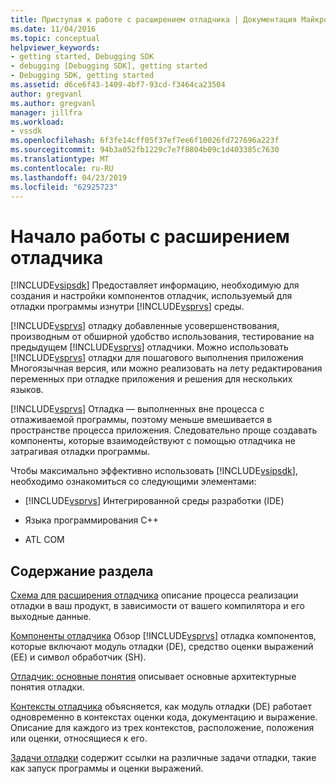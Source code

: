 ```yaml
---
title: Приступая к работе с расширением отладчика | Документация Майкрософт
ms.date: 11/04/2016
ms.topic: conceptual
helpviewer_keywords:
- getting started, Debugging SDK
- debugging [Debugging SDK], getting started
- Debugging SDK, getting started
ms.assetid: d6ce6f43-1409-4bf7-93cd-f3464ca23504
author: gregvanl
ms.author: gregvanl
manager: jillfra
ms.workload:
- vssdk
ms.openlocfilehash: 6f3fe14cff05f37ef7ee6f10026fd727696a223f
ms.sourcegitcommit: 94b3a052fb1229c7e7f8804b09c1d403385c7630
ms.translationtype: MT
ms.contentlocale: ru-RU
ms.lasthandoff: 04/23/2019
ms.locfileid: "62925723"
---
```

# <a name="get-started-with-debugger-extensibility"></a>Начало работы с расширением отладчика
[!INCLUDE[vsipsdk](../../extensibility/includes/vsipsdk_md.md)] Предоставляет информацию, необходимую для создания и настройки компонентов отладчик, используемый для отладки программы изнутри [!INCLUDE[vsprvs](../../code-quality/includes/vsprvs_md.md)] среды.

 [!INCLUDE[vsprvs](../../code-quality/includes/vsprvs_md.md)] отладку добавленные усовершенствования, производным от обширной удобство использования, тестирование на предыдущем [!INCLUDE[vsprvs](../../code-quality/includes/vsprvs_md.md)] отладчики. Можно использовать [!INCLUDE[vsprvs](../../code-quality/includes/vsprvs_md.md)] отладки для пошагового выполнения приложения Многоязычная версия, или можно реализовать на лету редактирования переменных при отладке приложения и решения для нескольких языков.

 [!INCLUDE[vsprvs](../../code-quality/includes/vsprvs_md.md)] Отладка — выполненных вне процесса с отлаживаемой программы, поэтому меньше вмешивается в пространстве процесса приложения. Следовательно проще создавать компоненты, которые взаимодействуют с помощью отладчика не затрагивая отладки программы.

 Чтобы максимально эффективно использовать [!INCLUDE[vsipsdk](../../extensibility/includes/vsipsdk_md.md)], необходимо ознакомиться со следующими элементами:

- [!INCLUDE[vsprvs](../../code-quality/includes/vsprvs_md.md)] Интегрированной среды разработки (IDE)

- Языка программирования C++

- ATL COM

## <a name="in-this-section"></a>Содержание раздела
 [Схема для расширения отладчика](../../extensibility/debugger/roadmap-for-extending-the-debugger.md) описание процесса реализации отладки в ваш продукт, в зависимости от вашего компилятора и его выходные данные.

 [Компоненты отладчика](../../extensibility/debugger/debugger-components.md) Обзор [!INCLUDE[vsprvs](../../code-quality/includes/vsprvs_md.md)] отладка компонентов, которые включают модуль отладки (DE), средство оценки выражений (EE) и символ обработчик (SH).

 [Отладчик: основные понятия](../../extensibility/debugger/debugger-concepts.md) описывает основные архитектурные понятия отладки.

 [Контексты отладчика](../../extensibility/debugger/debugger-contexts.md) объясняется, как модуль отладки (DE) работает одновременно в контекстах оценки кода, документацию и выражение. Описание для каждого из трех контекстов, расположение, положения или оценки, относящиеся к его.

 [Задачи отладки](../../extensibility/debugger/debugging-tasks.md) содержит ссылки на различные задачи отладки, такие как запуск программы и оценки выражений.